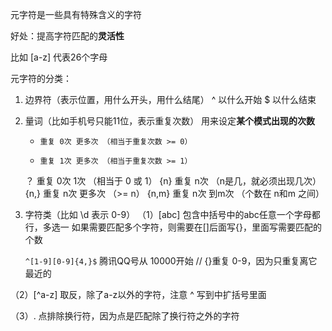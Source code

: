 元字符是一些具有特殊含义的字符

好处：提高字符匹配的**灵活性**

比如 [a-z] 代表26个字母

元字符的分类：

1. 边界符（表示位置，用什么开头，用什么结尾）
  ^ 以什么开始
  $ 以什么结束

2. 量词（比如手机号只能11位，表示重复次数）
    用来设定**某个模式出现的次数**
    *     重复 0次 更多次 （相当于重复次数 >= 0）
    +     重复 1次 更多次 （相当于重复次数 >= 1）
    ？    重复 0次 1次 （相当于 0 或 1）
    {n}   重复 n次 （n是几，就必须出现几次）
    {n,}  重复 n次 更多次 （>= n）
    {n,m} 重复 n次 到m次 （个数在 n和m 之间）

3. 字符类（比如 \d 表示 0-9）
  （1）[abc] 包含中括号中的abc任意一个字母都行，多选一
      如果需要匹配多个字符，则需要在[]后面写{}，里面写需要匹配的个数

      `^[1-9][0-9]{4,}$` 腾讯QQ号从 10000开始 
      // {}重复 0-9，因为只重复离它最近的

  （2）[^a-z] 取反，除了a-z以外的字符，注意 ^ 写到中扩括号里面
  
  （3）. 点排除换行符，因为点是匹配除了换行符之外的字符